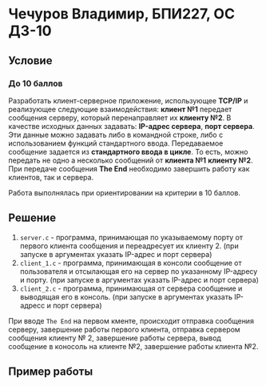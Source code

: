 # Чечуров Владимир, БПИ227, ОС ДЗ-10

## Условие

### До 10 баллов

Разработать клиент-серверное приложение, использующее **TCP/IP** и реализующее следующие взаимодействия: **клиент №1** передает сообщения серверу, который перенаправляет их **клиенту №2**. В качестве исходных данных задавать: **IP-адрес сервера**, **порт сервера**. Эти данные можно задавать либо в командной строке, либо с использованием функций стандартного ввода.
Передаваемое сообщение задается из **стандартного ввода в цикле**. То есть, можно передать не одно а несколько сообщений от **клиента №1** **клиенту №2**. При передаче сообщения **The End** необходимо завершить работу как клиентов, так и сервера.

Работа выполнялась при ориентировании на критерии в 10 баллов.

## Решение

1. `server.c` - программа, принимающая по указываемому порту от первого клиента сообщения и переадресует их клиенту 2. (при запуске в аргументах указать IP-адрес и порт сервера)
2. `client_1.c` - программа, принимающая в консоли сообщение от пользователя и отсылающая его на сервер по указанному IP-адресу и порту. (при запуске в аргументах указать IP-адрес и порт сервера)
3. `client_2.c` - программа, принимающая от сервера сообщение и выводящая его в консоль. (при запуске в аргументах указать IP-адресс и порт сервера)

При вводе `The End` на первом кменте, происходит отправка сообщения серверу, завершение работы первого клиента, отправка сервером сообщения клиенту № 2, завершение работы сервера, вывод сообщение в коносоль на клиенте №2, завершение работы клиента №2.

## Пример работы
